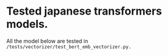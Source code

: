 # Tested japanese transformers models.

All the model below are tested in `/tests/vectorizer/test_bert_emb_vectorizer.py.`